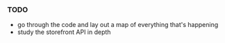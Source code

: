 ### TODO
- go through the code and lay out a map of everything that's happening
- study the storefront API in depth
